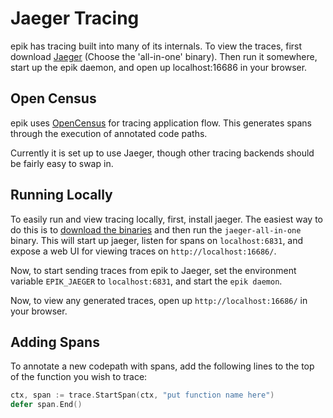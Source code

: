 # Jaeger Tracing

epik has tracing built into many of its internals. To view the traces, first download [Jaeger](https://www.jaegertracing.io/download/) (Choose the 'all-in-one' binary). Then run it somewhere, start up the epik daemon, and open up localhost:16686 in your browser.

## Open Census

epik uses [OpenCensus](https://opencensus.io/) for tracing application flow. This generates spans through the execution of annotated code paths.

Currently it is set up to use Jaeger, though other tracing backends should be fairly easy to swap in.

## Running Locally

To easily run and view tracing locally, first, install jaeger. The easiest way to do this is to [download the binaries](https://www.jaegertracing.io/download/) and then run the `jaeger-all-in-one` binary. This will start up jaeger, listen for spans on `localhost:6831`, and expose a web UI for viewing traces on `http://localhost:16686/`.

Now, to start sending traces from epik to Jaeger, set the environment variable `EPIK_JAEGER` to `localhost:6831`, and start the `epik daemon`.

Now, to view any generated traces, open up `http://localhost:16686/` in your browser.

## Adding Spans

To annotate a new codepath with spans, add the following lines to the top of the function you wish to trace:

```go
ctx, span := trace.StartSpan(ctx, "put function name here")
defer span.End()
```
